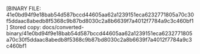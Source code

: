 [BINARY FILE: 41e0bd94f9e18bab54d587bccd44605aa62a1239151eca6232771805a70c30f5ddaac8abedb8f5368c9b87bd8030c2a8b6639f7a4012f7784a9c3c460bf1]
Stored copy: docs/converted-binary/41e0bd94f9e18bab54d587bccd44605aa62a1239151eca6232771805a70c30f5ddaac8abedb8f5368c9b87bd8030c2a8b6639f7a4012f7784a9c3c460bf1
